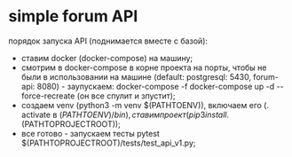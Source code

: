 # **simple forum API**

порядок запуска API (поднимается вместе с базой):
* ставим docker (docker-compose) на машину;
* смотрим в docker-compose в корне проекта на порты, чтобы не были в 
использовании на машине (default: postgresql: 5430, forum-api: 8080) - заупускаем:
docker-compose -f docker-compose up -d --force-recreate (он все спулит и зпустит);
* создаем venv (python3 -m venv $(PATHTOENV)), включаем его 
(. activate в $(PATHTOENV)/bin), ставим проект 
(pip3 install .$(PATHTOPROJECTROOT));
* все готово - запускаем тесты pytest $(PATHTOPROJECTROOT)/tests/test_api_v1.py;